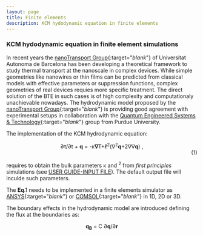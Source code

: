 ```yaml
---
layout: page
title: Finite elements 
description: KCM hydodynamic equation in finite elements 
---
```


### KCM hydodynamic equation in finite element simulations

In recent years the [nanoTransport Group](http://grupsderecerca.uab.cat/nanotransport/en){:target="_blank_"} of Universitat Autonoma de Barcelona 
has been developing a theoretical framework to study thermal transport at the nanoscale in complex devices. While simple 
geometries like nanowires or thin films can be predicted from classical models with effective parameters or suppression
functions, complex geometries of real devices requies more specific treatment. The direct solution of the BTE in such cases
is of high complexity and computationaly unachievable nowadays. The hydrodynamic model proposed by the
[nanoTransport Group](http://grupsderecerca.uab.cat/nanotransport/en){:target="_blank_"} is providing good agreement with experimental
setups in collaboration with the [Quantum Engineered Systems & Technology](https://nanohub.org/groups/quest/){:target="_blank_"} group from Purdue University.

The implementation of the KCM hydrodynamic equation:

<center> &part;&tau;/&part;t + <b>q</b>
 = -&kappa;<b>&nabla;</b>T+&ell;<sup>2</sup>(&nabla;<sup>2</sup><b>q</b>+2&nabla;&nabla;<b>q</b>) ,</center><div align="right">(1)</div>

requires to obtain the bulk parameters &kappa; and <math>&ell;<sup>2</sup></math> from <i>first principles</i>
simulations (see [USER GUIDE-INPUT FILE](https://physta.github.io/input_file/)). The default output file will inculde such parameters.

The <b>Eq</b>.1 needs to be implemented in a finite elements simulator as [ANSYS](http://www.ansys.com/){:target="_blank_"} or [COMSOL](https://www.comsol.com){:target="_blank_"} in 1D, 2D or 3D.

The boundary effects in the hydrodynamic model are introduced defining the flux at the boundaries as:

<center> <b>q<sub>B</sub></b> = C &part;<b>q</b>/&part;<b>r</b>



